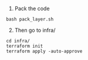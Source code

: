 1. Pack the code 
```
bash pack_layer.sh
```
2. Then go to infra/
```
cd infra/
terraform init
terraform apply -auto-approve
```
